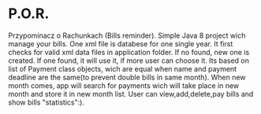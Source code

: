 # P.O.R.
Przypominacz o Rachunkach (Bills reminder).
Simple Java 8 project wich manage your bills. One xml file is databese for one single year. It first checks for valid xml data files in application folder. If no found, new one is created. If one found, it will use it, if more user can choose it. Its based on list of Payment class objects, wich are equal when name and payment deadline are the same(to prevent double bills in same month). When new month comes, app will search for payments wich will take place in new month and store it in new month list. User can view,add,delete,pay bills and show bills "statistics":).
